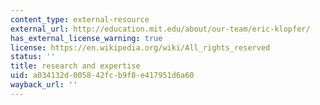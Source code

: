 ```yaml
---
content_type: external-resource
external_url: http://education.mit.edu/about/our-team/eric-klopfer/
has_external_license_warning: true
license: https://en.wikipedia.org/wiki/All_rights_reserved
status: ''
title: research and expertise
uid: a034132d-0058-42fc-b9f8-e417951d6a60
wayback_url: ''
---
```

